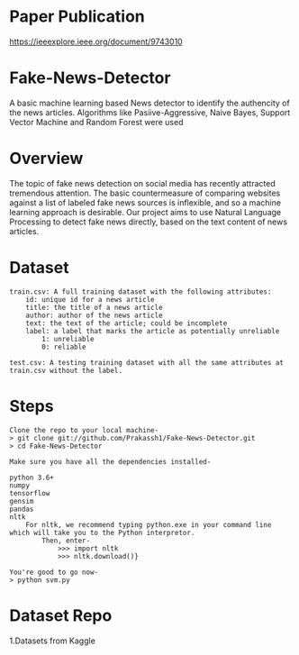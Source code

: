 # Paper Publication

https://ieeexplore.ieee.org/document/9743010

# Fake-News-Detector
 A basic machine learning based News detector to identify the authencity of the news articles.
 Algorithms like Pasiive-Aggressive, Naive Bayes, Support Vector Machine and Random Forest were used

# Overview
The topic of fake news detection on social media has recently attracted tremendous attention. The basic countermeasure of comparing websites against a list of labeled fake news sources is inflexible, and so a machine learning approach is desirable. Our project aims to use Natural Language Processing to detect fake news directly, based on the text content of news articles.

# Dataset

    train.csv: A full training dataset with the following attributes:
        id: unique id for a news article
        title: the title of a news article
        author: author of the news article
        text: the text of the article; could be incomplete
        label: a label that marks the article as potentially unreliable
            1: unreliable
            0: reliable

    test.csv: A testing training dataset with all the same attributes at train.csv without the label.

# Steps



    Clone the repo to your local machine-
    > git clone git://github.com/Prakassh1/Fake-News-Detector.git
    > cd Fake-News-Detector

    Make sure you have all the dependencies installed-

    python 3.6+
    numpy
    tensorflow
    gensim
    pandas
    nltk
        For nltk, we recommend typing python.exe in your command line which will take you to the Python interpretor.
            Then, enter-
                >>> import nltk
                >>> nltk.download()}

    You're good to go now-
    > python svm.py


# Dataset Repo
  1.Datasets from Kaggle
